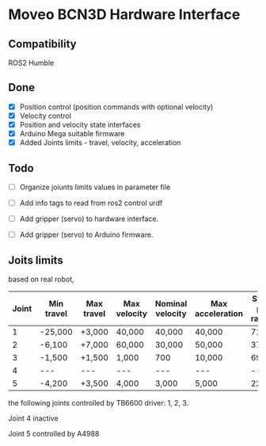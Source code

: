 # Moveo BCN3D Hardware Interface

## Compatibility
ROS2 Humble

  

## Done

- [x] Position control (position commands with optional velocity)
- [x] Velocity control
- [x] Position and velocity state interfaces
- [x] Arduino Mega suitable firmware
- [x] Added Joints limits - travel, velocity, acceleration

## Todo

- [ ] Organize joiunts limits values in parameter file
- [ ] Add info tags to read from ros2 control urdf
- [ ] Add gripper (servo) to hardware interface.
- [ ] Add gripper (servo) to Arduino firmware.


## Joits limits
based on real robot, 

| Joint  | Min travel  | Max travel  | Max velocity  | Nominal velocity  | Max acceleration  | Steps per radian  |
|--------|-------------|-------------|---------------|-------------------|-------------------|-------------------|
| 1      | -25,000     | +3,000      | 40,000        | 40,000            | 40,000            | 7162              |
| 2      | -6,100      | +7,000      | 60,000        | 30,000            | 50,000            | 3756              |
| 3      | -1,500      | +1,500      | 1,000         | 700               | 10,000            | 697               |
| 4      | ---         | ---         | ---           | ---               | ---               | ---               |
| 5      | -4,200      | +3,500      | 4,000         | 3,000             | 5,000             | 2228              |


the following joints controlled by TB6600 driver: 1, 2, 3.

Joint 4 inactive

Joint 5 controlled by A4988